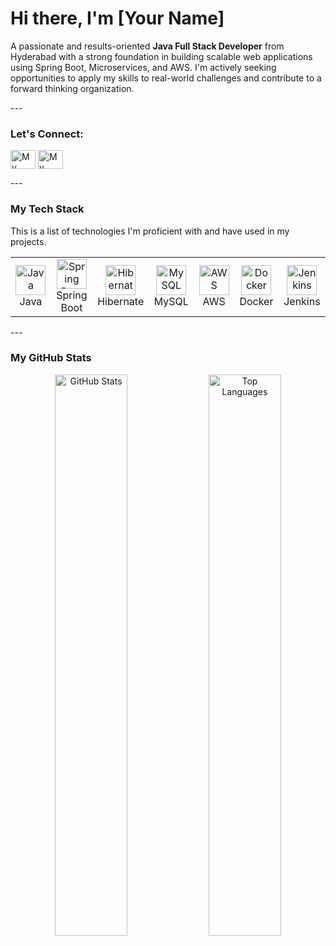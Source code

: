 # Hi there, I'm [Your Name]           
 
<p align="left"> 
A passionate and results-oriented <b>Java Full Stack Developer</b> from Hyderabad with a strong 
foundation in building scalable web applications using Spring Boot, Microservices, and AWS. I'm 
actively seeking opportunities to apply my skills to real-world challenges and contribute to a forward
thinking organization. 
</p> 
 --- 
 
###    Let's Connect: 
<p align="left"> 
<a href="linkedin.com/in/sharook-khan-pathan-8ab73a268/" target="blank"><img align="center" 
src="https://raw.githubusercontent.com/rahuldkjain/github-profile-readme
generator/master/src/images/icons/Social/linked-in-alt.svg" alt="My LinkedIn Profile" height="30" 
width="40" /></a> 
<a href="mailto:sharookkhanpathan626@gmail.com" target="blank"><img align="center" 
src="https://raw.githubusercontent.com/rahuldkjain/github-profile-readme
generator/master/src/images/icons/Social/gmail.svg" alt="My Email Address" height="30" width="40" 
/></a> 
</p> 
 --- 
 
###      My Tech Stack 
This is a list of technologies I'm proficient with and have used in my projects. 
 
<table> 
  <tr> 
    <td align="center" width="96"> 
      <a href="#-my-tech-stack"> 
        <img src="https://cdn.jsdelivr.net/gh/devicons/devicon/icons/java/java-original-wordmark.svg" 
width="48" height="48" alt="Java" /> 
      </a> 
      <br>Java 
    </td> 
    <td align="center" width="96"> 
      <a href="#-my-tech-stack"> 
        <img src="https://cdn.jsdelivr.net/gh/devicons/devicon/icons/spring/spring-original-wordmark.svg" 
width="48" height="48" alt="Spring Boot" /> 
      </a> 
      <br>Spring Boot 
    </td> 
     <td align="center" width="96"> 
      <a href="#-my-tech-stack"> 
        <img src="https://cdn.jsdelivr.net/gh/devicons/devicon/icons/hibernate/hibernate-original
wordmark.svg" width="48" height="48" alt="Hibernate" /> 
      </a> 
      <br>Hibernate 
    </td> 
    <td align="center" width="96"> 
      <a href="#-my-tech-stack"> 
        <img src="https://cdn.jsdelivr.net/gh/devicons/devicon/icons/mysql/mysql-original-wordmark.svg" 
width="48" height="48" alt="MySQL" /> 
      </a> 
      <br>MySQL 
    </td> 
     <td align="center" width="96"> 
      <a href="#-my-tech-stack"> 
        <img 
src="https://cdn.jsdelivr.net/gh/devicons/devicon/icons/amazonwebservices/amazonwebservices
original-wordmark.svg" width="48" height="48" alt="AWS" /> 
      </a> 
      <br>AWS 
    </td> 
    <td align="center" width="96"> 
      <a href="#-my-tech-stack"> 
        <img src="https://cdn.jsdelivr.net/gh/devicons/devicon/icons/docker/docker-original
wordmark.svg" width="48" height="48" alt="Docker" /> 
      </a> 
      <br>Docker 
    </td> 
      <td align="center" width="96"> 
      <a href="#-my-tech-stack"> 
        <img src="https://cdn.jsdelivr.net/gh/devicons/devicon/icons/jenkins/jenkins-original.svg" 
width="48" height="48" alt="Jenkins" /> 
      </a> 
      <br>Jenkins 
    </td> 
  </tr> 
</table> 
 --- 
 
###       My GitHub Stats 
<p align="center"> 
  <img width="48%" src="https://github-readme-stats.vercel.app/api?username=[Your-GitHub
Username]&show_icons=true&theme=radical&hide_border=true&count_private=true" alt="GitHub 
Stats" />  
  <img width="48%" src="https://github-readme-stats.vercel.app/api/top-langs/?username=[Your
GitHub-Username]&layout=compact&theme=radical&hide_border=true" alt="Top Languages" /> 
</p>
